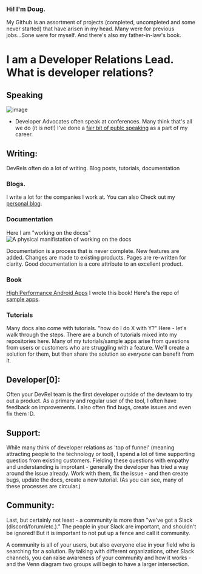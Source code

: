 ### Hi! I'm Doug.

My Github is an assortment of projects (completed, uncompleted and some never started) that have arisen in my head.  Many were for previous jobs...Sone were for myself.  And there's also my father-in-law's book.

# I am a Developer Relations Lead.  What is developer relations?


## Speaking
![image](https://github.com/dougsillars/dougsillars/assets/1514288/f92b60ba-6f9f-49d2-a116-ff78c02f9db5)

* Developer Advocates often speak at conferences.  Many think that's all we do (it is not!) I've done a [fair bit of publc speaking](https://speakofthedevrel.cloud/speaking) as a part of my career.

## Writing:

DevRels often do a lot of writing.  Blog posts, tutorials, documentation

### Blogs.  

I write a lot for the companies I work at.  You can also Check out my [personal blog](https://speakofthedevrel.cloud).

### Documentation

Here I am "working on the docss"
![A physical manifistation of working on the docs](https://github.com/dougsillars/dougsillars/assets/1514288/4e3c8d9c-71e9-4b4d-a8c1-eaeba14dd844)

Documentation is a process that is never complete. New features are added.  Changes are made to existing products.  Pages are re-written for clarity.  Good documentation is a core attribute to an excellent product.

### Book
[High Performance Android Apps](https://drive.google.com/file/d/0B9m5z_nQjKE2Vmp1WkwtQjlPVkU/view?usp=sharing&resourcekey=0-FTIvkdmwgF9IJgidyDCYlw)  I wrote this book!  Here's the repo of [sample apps](https://github.com/dougsillars/HighPerformanceAndroidApps).


### Tutorials

Many docs also come with tutorials. "how do I do X with Y?"  Here - let's walk through the steps.  There are a bunch of tutorials mixed into my repositories here.  Many of my tutorials/sample apps arise from questions from users or customers who are struggling with a feature. We'll create a solution for them, but then share the solution so *everyone* can benefit from it.

## Developer[0]:  
Often your DevRel team is the first developer outside of the devteam to try out a product.  As a primary and regular user of the tool, I often have feedback on improvements.  I also often find bugs, create issues and even fix them :D.  

## Support: 
While many think of developer relations as 'top of funnel' (meaning attracting people to the technology or tool), I spend a lot of time supporting questios from existing customers.  Fielding these questions with empathy and understanding is improtant - generally the developer has tried a way around the issue already.  Work with them, fix the issue - and then create bugs, update the docs, create a new tutorial. (As you can see, many of these processes are circular.)

## Community:

Last, but certainly not least - a community is more than "we've got a Slack (discord/forum/etc.)."  The people in your Slack are important, and shouldn't be ignored!  But it is important to not put up a fence and call it community.

A community is all of your users, but also everyone else in your field who is searching for a solution. By talking with different organizations, other Slack channels, you can raise awareness of your community and how it works - and the Venn diagram two groups will begin to have a larger intersection.

<!--
**dougsillars/dougsillars** is a ✨ _special_ ✨ repository because its `README.md` (this file) appears on your GitHub profile.

Here are some ideas to get you started:

- 🔭 I’m currently working on ...
- 🌱 I’m currently learning ...
- 👯 I’m looking to collaborate on ...
- 🤔 I’m looking for help with ...
- 💬 Ask me about ...
- 📫 How to reach me: ...
- 😄 Pronouns: ...
- ⚡ Fun fact: ...
-->

